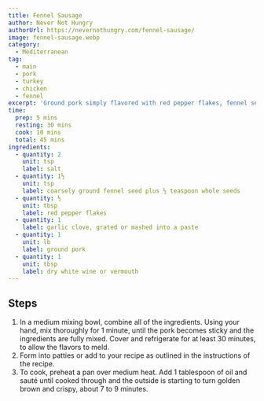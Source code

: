 ```yaml
---
title: Fennel Sausage
author: Never Not Hungry
authorUrl: https://nevernothungry.com/fennel-sausage/
image: fennel-sausage.webp
category:
  - Mediterranean
tag:
  - main
  - pork
  - turkey
  - chicken
  - fennel
excerpt: 'Ground pork simply flavored with red pepper flakes, fennel seed and garlic! Perfect for adding to any recipe (especially Italian recipes) that call for sausage!'
time:
  prep: 5 mins
  resting: 30 mins
  cook: 10 mins
  total: 45 mins
ingredients:
  - quantity: 2
    unit: tsp
    label: salt
  - quantity: 1½
    unit: tsp
    label: coarsely ground fennel seed plus ½ teaspoon whole seeds
  - quantity: ½
    unit: tbsp
    label: red pepper flakes
  - quantity: 1
    label: garlic clove, grated or mashed into a paste
  - quantity: 1
    unit: lb
    label: ground pork
  - quantity: 1
    unit: tbsp
    label: dry white wine or vermouth
---
```


## Steps

1. In a medium mixing bowl, combine all of the ingredients. Using your hand, mix thoroughly for 1 minute, until the pork becomes sticky and the ingredients are fully mixed. Cover and refrigerate for at least 30 minutes, to allow the flavors to meld.
2. Form into patties or add to your recipe as outlined in the instructions of the recipe.
3. To cook, preheat a pan over medium heat. Add 1 tablespoon of oil and sauté until cooked through and the outside is starting to turn golden brown and crispy, about 7 to 9 minutes.
